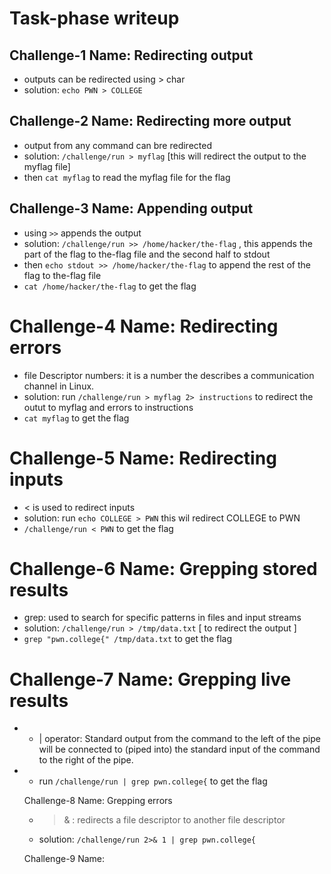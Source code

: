 # Task-phase writeup

## Challenge-1 Name: Redirecting output
- outputs can be redirected using > char
- solution: `echo PWN > COLLEGE`

## Challenge-2 Name: Redirecting more output
- output from any command can bre redirected
- solution:  `/challenge/run > myflag` [this will redirect the output to the myflag file]
- then `cat myflag` to read the myflag file for the flag

## Challenge-3 Name: Appending output
- using `>>` appends the output
- solution: `/challenge/run >> /home/hacker/the-flag` , this appends the part of the flag to the-flag file and the second half to stdout
- then `echo stdout >> /home/hacker/the-flag` to append the rest of the flag to the-flag file
- `cat /home/hacker/the-flag` to get the flag

# Challenge-4 Name: Redirecting errors
- file Descriptor numbers: it is a number the describes a communication channel in Linux.
- solution: run `/challenge/run > myflag 2> instructions` to redirect the outut to myflag and errors to instructions
- `cat myflag` to get the flag 
 
# Challenge-5 Name: Redirecting inputs
- <  is used to redirect inputs
- solution: run `echo COLLEGE > PWN` this wil redirect COLLEGE to PWN
- `/challenge/run < PWN` to get the flag

# Challenge-6 Name: Grepping stored results
- grep: used to search for specific patterns in files and input streams
- solution: `/challenge/run > /tmp/data.txt` [ to redirect the output ]
- `grep "pwn.college{" /tmp/data.txt` to get the flag

# Challenge-7 Name: Grepping live results
- - | operator: Standard output from the command to the left of the pipe will be connected to (piped into) the standard input of the command to the right of the pipe.
- - run `/challenge/run | grep pwn.college{` to get the flag
 
  Challenge-8 Name: Grepping errors
  - >& : redirects a file descriptor to another file descriptor
  - solution:  `/challenge/run 2>& 1 | grep pwn.college{`
 
  Challenge-9 Name: 

  

